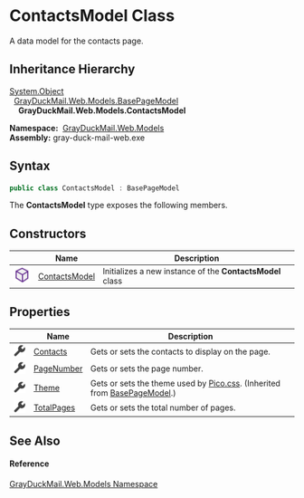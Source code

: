 ContactsModel Class
===================
A data model for the contacts page.


Inheritance Hierarchy
---------------------
[System.Object][1]  
  [GrayDuckMail.Web.Models.BasePageModel][2]  
    **GrayDuckMail.Web.Models.ContactsModel**  

  **Namespace:**  [GrayDuckMail.Web.Models][3]  
  **Assembly:** gray-duck-mail-web.exe

Syntax
------

```csharp
public class ContactsModel : BasePageModel
```

The **ContactsModel** type exposes the following members.


Constructors
------------

|                  | Name               | Description                                               |
| ---------------- | ------------------ | --------------------------------------------------------- |
| ![Public method] | [ContactsModel][4] | Initializes a new instance of the **ContactsModel** class |


Properties
----------

|                    | Name            | Description                                                                        |
| ------------------ | --------------- | ---------------------------------------------------------------------------------- |
| ![Public property] | [Contacts][5]   | Gets or sets the contacts to display on the page.                                  |
| ![Public property] | [PageNumber][6] | Gets or sets the page number.                                                      |
| ![Public property] | [Theme][7]      | Gets or sets the theme used by [Pico.css][8]. (Inherited from [BasePageModel][2].) |
| ![Public property] | [TotalPages][9] | Gets or sets the total number of pages.                                            |


See Also
--------

#### Reference
[GrayDuckMail.Web.Models Namespace][3]  

[1]: https://docs.microsoft.com/dotnet/api/system.object
[2]: ../BasePageModel/README.md
[3]: ../README.md
[4]: _ctor.md
[5]: Contacts.md
[6]: PageNumber.md
[7]: ../BasePageModel/Theme.md
[8]: https://picocss.com/docs/themes.html
[9]: TotalPages.md
[Public method]: ../../icons/pubmethod.svg "Public method"
[Public property]: ../../icons/pubproperty.svg "Public property"